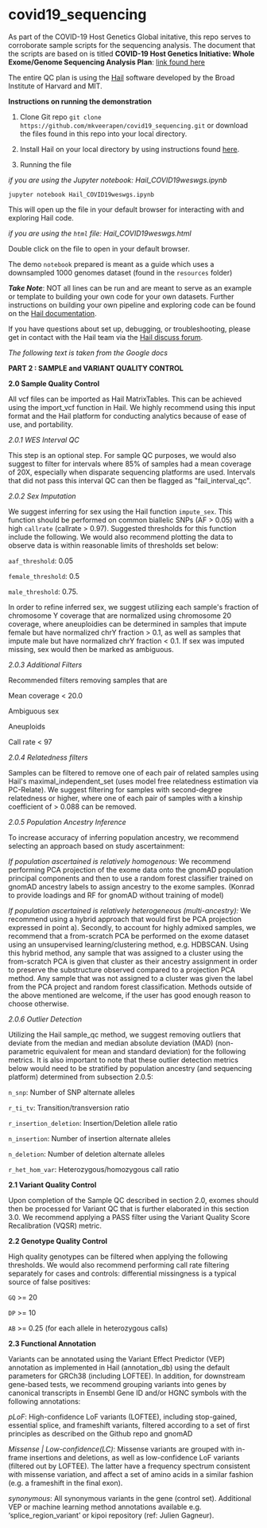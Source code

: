# covid19_sequencing
As part of the COVID-19 Host Genetics Global initative, this repo serves to corroborate sample scripts for the sequencing analysis. The document that the scripts are based on is titled **COVID-19 Host Genetics Initiative: Whole Exome/Genome Sequencing Analysis Plan**: [link found here](https://docs.google.com/document/d/1X_qjplH8T4BJXSeMQ_sBfQUTiu_kAisicOqGb6B8hcM/edit#heading=h.o2bjrcsk8fjw)

The entire QC plan is using the [Hail](https://hail.is/index.html) software developed by the Broad Institute of Harvard and MIT. 


**Instructions on running the demonstration**

1) Clone Git repo `git clone https://github.com/mkveerapen/covid19_sequencing.git` or download the files found in this repo  into your local directory.

2) Install Hail on your local directory by using instructions found [here](https://hail.is/docs/0.2/getting_started.html).

3) Running the file

_if you are using the Jupyter notebook: Hail_COVID19weswgs.ipynb_

`jupyter notebook Hail_COVID19weswgs.ipynb`

This will open up the file in your default browser for interacting with and exploring Hail code.

_if you are using the `html` file: Hail_COVID19weswgs.html_

Double click on the file to open in your default browser.

The demo `notebook` prepared is meant as a guide which uses a downsampled 1000 genomes dataset (found in the `resources` folder)

_**Take Note**_: NOT all lines can be run and are meant to serve as an example or template to building your own code for your own datasets. Further instructions on building your own pipeline and exploring code can be found on the [Hail documentation](https://hail.is/docs/0.2/index.html).

If you have questions about set up, debugging, or troubleshooting, please get in contact with the Hail team via the [Hail discuss forum](https://hail.is/index.html).



_The following text is taken from the Google docs_



**PART 2 : SAMPLE and VARIANT QUALITY CONTROL**


**2.0	Sample Quality Control**

All vcf files can be imported as Hail MatrixTables. This can be achieved using the import_vcf function in Hail. We highly recommend using this input format and the Hail platform for conducting analytics because of ease of use, and portability. 


  _2.0.1	WES Interval QC_

This step is an optional step. For sample QC purposes, we would also suggest to filter for intervals where 85% of samples had a mean coverage of 20X, especially when disparate sequencing platforms are used. Intervals that did not pass this interval QC can then be flagged as "fail_interval_qc". 


  _2.0.2	Sex Imputation_
 
We suggest inferring for sex using the Hail function `impute_sex`. This function should be performed on common biallelic SNPs (AF > 0.05) with a high `callrate` (callrate > 0.97). Suggested thresholds for this function include the following. We would also recommend plotting the data to observe data is within reasonable limits of thresholds set below: 

`aaf_threshold`: 0.05

`female_threshold`: 0.5

`male_threshold`: 0.75.

In order to refine inferred sex, we suggest utilizing each sample's fraction of chromosome Y coverage that are normalized using chromosome 20 coverage, where aneuploidies can be determined in samples that impute female but have normalized chrY fraction > 0.1, as well as samples that impute male but have normalized chrY fraction < 0.1. If sex was imputed missing, sex would then be marked as ambiguous. 


  _2.0.3	Additional Filters_
  
Recommended filters removing samples that are  
  
  Mean coverage < 20.0

  Ambiguous sex

  Aneuploids

  Call rate < 97


  _2.0.4	Relatedness filters_

Samples can be filtered to remove one of each pair of related samples using Hail's maximal_independent_set (uses model free relatedness estimation via PC-Relate). We suggest filtering for samples with second-degree relatedness or higher, where one of each pair of samples with a kinship coefficient of > 0.088 can be removed.


  _2.0.5	Population Ancestry Inference_ 

To increase accuracy of inferring population ancestry, we recommend selecting an approach based on study ascertainment: 

_If population ascertained is relatively homogenous:_
We recommend performing PCA projection of the exome data onto the gnomAD population principal components and then to use a random forest classifier trained on gnomAD ancestry labels to assign ancestry to the exome samples. (Konrad to provide loadings and RF for gnomAD without training of model)

_If population ascertained is relatively heterogeneous (multi-ancestry):_
We recommend using a hybrid approach that would first be PCA projection expressed in point a). Secondly, to account for highly admixed samples, we recommend that a from-scratch PCA be performed on the exome dataset using an unsupervised learning/clustering method, e.g. HDBSCAN. Using this hybrid method, any sample that was assigned to a cluster using the from-scratch PCA is given that cluster as their ancestry assignment in order to preserve the substructure observed compared to a projection PCA method. Any sample that was not assigned to a cluster was given the label from the PCA project and random forest classification.
Methods outside of the above mentioned are welcome, if the user has good enough reason to choose otherwise.


  _2.0.6	Outlier Detection_

Utilizing the Hail sample_qc method, we suggest removing outliers that deviate from the median and median absolute deviation (MAD) (non-parametric equivalent for mean and standard deviation) for the following metrics. It is also important to note that these outlier detection metrics below would need to be stratified by population ancestry (and sequencing platform) determined from subsection 2.0.5: 

`n_snp`: Number of SNP alternate alleles

`r_ti_tv`: Transition/transversion ratio

`r_insertion_deletion`: Insertion/Deletion allele ratio

`n_insertion`: Number of insertion alternate alleles

`n_deletion`: Number of deletion alternate alleles

`r_het_hom_var`: Heterozygous/homozygous call ratio



**2.1	Variant Quality Control**

Upon completion of the Sample QC described in section 2.0, exomes should then be processed for Variant QC that is further elaborated in this section 3.0. We recommend applying a PASS filter using the Variant Quality Score Recalibration (VQSR) metric.  



 **2.2	Genotype Quality Control**

High quality genotypes can be filtered when applying the following thresholds. We would also recommend performing call rate filtering separately for cases and controls: differential missingness is a typical source of false positives:

  `GQ` >= 20

  `DP` >= 10

  `AB` >= 0.25 (for each allele in heterozygous calls)



**2.3	Functional Annotation**

Variants can be annotated using the Variant Effect Predictor (VEP) annotation as implemented in Hail (annotation_db) using the default parameters for GRCh38 (including LOFTEE). In addition, for downstream gene-based tests, we recommend grouping variants into genes by canonical transcripts in Ensembl Gene ID and/or HGNC symbols with the following annotations: 


*pLoF*: High-confidence LoF variants (LOFTEE), including stop-gained, essential splice, and frameshift variants, filtered according to a set of first principles as described on the Github repo and gnomAD


*Missense | Low-confidence(LC)*: Missense variants are grouped with in-frame insertions and deletions, as well as low-confidence LoF variants (filtered out by LOFTEE). The latter have a frequency spectrum consistent with missense variation, and affect a set of amino acids in a similar fashion (e.g. a frameshift in the final exon).


*synonymous*: All synonymous variants in the gene (control set).
Additional VEP or machine learning method annotations available e.g. ‘splice_region_variant’ or  kipoi repository (ref: Julien Gagneur).
